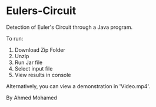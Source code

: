 # Eulers-Circuit
Detection of Euler's Circuit through a Java program.

To run:
1) Download Zip Folder
2) Unzip
3) Run Jar file
4) Select input file
5) View results in console

Alternatively, you can view a demonstration in 'Video.mp4'.

By Ahmed Mohamed
